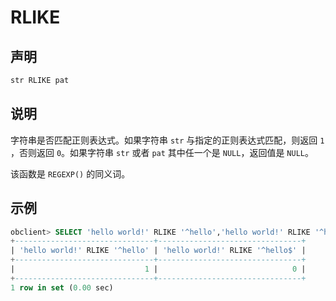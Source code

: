 RLIKE
==========================



声明
-----------------------

```sql
str RLIKE pat
```



说明
-----------------------

字符串是否匹配正则表达式。如果字符串 `str` 与指定的正则表达式匹配，则返回 `1` ，否则返回 `0`。如果字符串 `str` 或者 `pat` 其中任一个是 `NULL`，返回值是 `NULL`。

该函数是 `REGEXP()` 的同义词。

示例
-----------------------

```sql
obclient> SELECT 'hello world!' RLIKE '^hello','hello world!' RLIKE '^hello$';
+-------------------------------+--------------------------------+
| 'hello world!' RLIKE '^hello' | 'hello world!' RLIKE '^hello$' |
+-------------------------------+--------------------------------+
|                             1 |                              0 |
+-------------------------------+--------------------------------+
1 row in set (0.00 sec)
```

